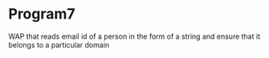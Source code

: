 # Program7

WAP that reads email id of a person in the form of a string and ensure that it belongs to a particular domain
